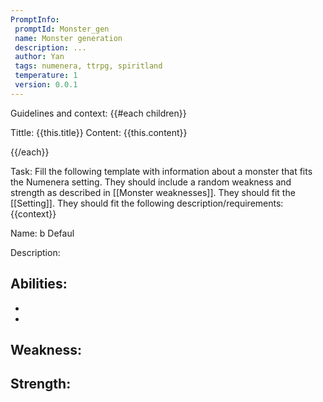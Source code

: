 ```yaml
---
PromptInfo:
 promptId: Monster_gen
 name: Monster generation
 description: ...
 author: Yan
 tags: numenera, ttrpg, spiritland
 temperature: 1
 version: 0.0.1
---
```

Guidelines and context:
{{#each children}}

Tittle: {{this.title}}
Content: {{this.content}}

{{/each}}

Task:
Fill the following template with information about a monster that fits the Numenera setting. They should include a random weakness and strength as described in [[Monster weaknesses]]. They should fit the [[Setting]]. They should fit the following description/requirements: {{context}}

Name: 
b
Defaul

Description:

Abilities:
- 
- 
- 

Weakness:
- 

Strength:
- 


